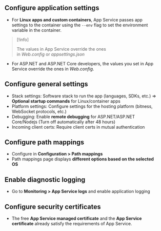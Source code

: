 
## Configure application settings

- For **Linux apps and custom containers**, App Service passes app settings to the container using the `--env` flag to set the environment variable in the container.

> [!info]
> 
> The values in App Service override the ones in _Web.config_ or _appsettings.json_


- For ASP.NET and ASP.NET Core developers, the values you set in App Service override the ones in _Web.config_.

## Configure general settings

- Stack settings: Software stack to run the app (languages, SDKs, etc.) => **Optional startup commands** for Linux/container apps
- Platform settings: Configure settings for the hosting platform (bitness, WebSocket protocols, etc.)
- Debugging: Enable **remote debugging** for ASP.NET/ASP.NET Core/Nodejs (Turn off automatically after 48 hours)
- Incoming client certs: Require client certs in mutual authentication
## Configure path mappings

- Configure in **Configuration > Path mappings**
- Path mappings page displays **different options based on the selected OS**

## Enable diagnostic logging

- Go to **Monitoring > App Service logs** and enable application logging

## Configure security certificates


- The free **App Service managed certificate** and the **App Service certificate** already satisfy the requirements of App Service.